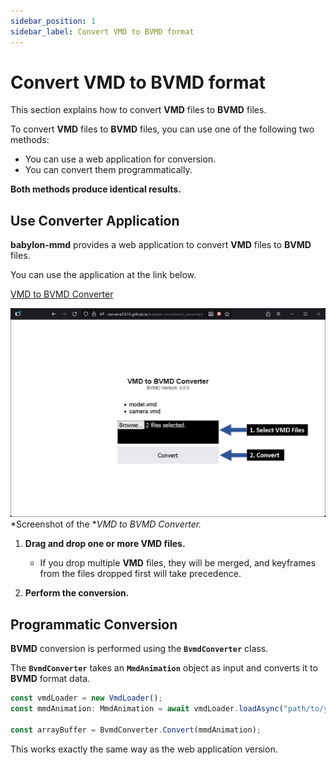 ```yaml
---
sidebar_position: 1
sidebar_label: Convert VMD to BVMD format
---
```


# Convert VMD to BVMD format

This section explains how to convert **VMD** files to **BVMD** files.

To convert **VMD** files to **BVMD** files, you can use one of the following two methods:

- You can use a web application for conversion.
- You can convert them programmatically.

**Both methods produce identical results.**

## Use Converter Application

**babylon-mmd** provides a web application to convert **VMD** files to **BVMD** files.

You can use the application at the link below.

[VMD to BVMD Converter](https://noname0310.github.io/babylon-mmd/vmd_converter/)

![Converter UI](./bvmd-converter-ui.png)
*Screenshot of the **VMD to BVMD Converter.*

1. **Drag and drop one or more VMD files.**
    - If you drop multiple **VMD** files, they will be merged, and keyframes from the files dropped first will take precedence.

2. **Perform the conversion.**

## Programmatic Conversion

**BVMD** conversion is performed using the **`BvmdConverter`** class.

The **`BvmdConverter`** takes an **`MmdAnimation`** object as input and converts it to **BVMD** format data.

```typescript
const vmdLoader = new VmdLoader();
const mmdAnimation: MmdAnimation = await vmdLoader.loadAsync("path/to/your/file.vmd");

const arrayBuffer = BvmdConverter.Convert(mmdAnimation);
```

This works exactly the same way as the web application version.
